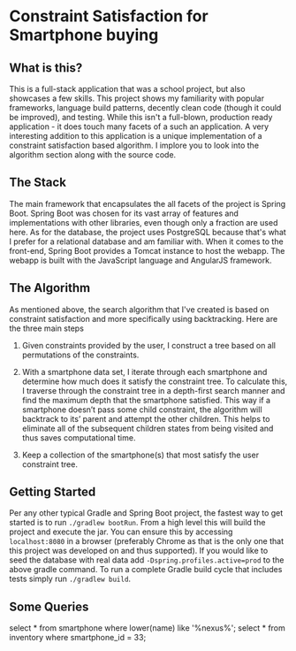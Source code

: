# Constraint Satisfaction for Smartphone buying

## What is this?

This is a full-stack application that was a school project, but also showcases a few skills. This project
shows my familiarity with popular frameworks, language build patterns, decently clean code (though it could
be improved), and testing. While this isn't a full-blown, production ready application - it does touch many 
facets of a such an application. A very interesting addition to this application is a unique
implementation of a constraint satisfaction based algorithm. I implore you to look into the algorithm 
section along with the source code.

## The Stack

The main framework that encapsulates the all facets of the project is Spring Boot. Spring Boot was chosen for
its vast array of features and implementations with other libraries, even though only a fraction are used here.
As for the database, the project uses PostgreSQL because that's what I prefer for a relational database and am
familiar with. When it comes to the front-end, Spring Boot provides a Tomcat instance to host the webapp. The 
webapp is built with the JavaScript language and AngularJS framework. 

## The Algorithm

As mentioned above, the search algorithm that I've created is based on constraint satisfaction and more 
specifically using backtracking. Here are the three main steps

1) Given constraints provided by the user, I construct a tree based on all permutations of the constraints.

2) With a smartphone data set, I iterate through each smartphone and determine how much does it satisfy the
constraint tree. To calculate this, I traverse through the constraint tree in a depth-first search manner and
find the maximum depth that the smartphone satisfied. This way if a smartphone doesn’t pass some child 
constraint, the algorithm will backtrack to its’ parent and attempt the other children. This helps to eliminate 
all of the subsequent children states from being visited and thus saves computational time.

3) Keep a collection of the smartphone(s) that most satisfy the user constraint tree.

## Getting Started

Per any other typical Gradle and Spring Boot project, the fastest way to get started is to run 
`./gradlew bootRun`. From a high level this will build the project and execute the jar. You can ensure this 
by accessing `localhost:8080` in a browser (preferably Chrome as that is the only one that this project was 
developed on and thus supported). If you would like to seed the database with real data add 
`-Dspring.profiles.active=prod` to the above gradle command. To run a complete Gradle build cycle that 
includes tests simply run `./gradlew build`.

## Some Queries

select * from smartphone where lower(name) like '%nexus%';
select * from inventory where smartphone_id = 33;

